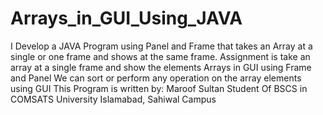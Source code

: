 # Arrays_in_GUI_Using_JAVA
I Develop a JAVA Program using Panel and Frame that takes an Array at a single or one frame and shows at the same frame.
Assignment is take an array at a single frame and show the elements
Arrays in GUI using Frame and Panel
We can sort or perform any operation on the array elements using GUI
This Program is written by: Maroof Sultan
Student Of BSCS in COMSATS University Islamabad, Sahiwal Campus
